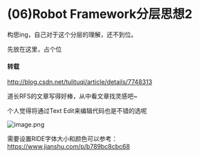 # (06)Robot Framework分层思想2

构思ing，自己对于这个分层的理解，还不到位。

先放在这里，占个位

#### 转载

http://blog.csdn.net/tulituqi/article/details/7748313

道长RFS的文章写得好棒，从中看文章找灵感吧~



个人觉得将通过Text Edit来编辑代码也是不错的选呢

![image.png](http://upload-images.jianshu.io/upload_images/1683050-ceaa1e460e28194e.png?imageMogr2/auto-orient/strip%7CimageView2/2/w/1240)



需要设置RIDE字体大小和颜色可以参考：https://www.jianshu.com/p/b789bc8cbc68

